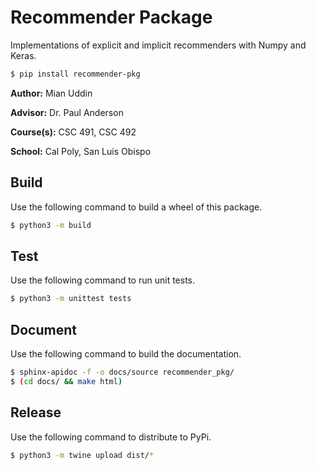 # Recommender Package
Implementations of explicit and implicit recommenders with Numpy and Keras.

```sh
$ pip install recommender-pkg
```

**Author:** Mian Uddin

**Advisor:** Dr. Paul Anderson

**Course(s):** CSC 491, CSC 492

**School:** Cal Poly, San Luis Obispo

## Build
Use the following command to build a wheel of this package.

```sh
$ python3 -m build
```

## Test
Use the following command to run unit tests.
```sh
$ python3 -m unittest tests
```

## Document
Use the following command to build the documentation.
```sh
$ sphinx-apidoc -f -o docs/source recommender_pkg/
$ (cd docs/ && make html)
```

## Release
Use the following command to distribute to PyPi.
```sh
$ python3 -m twine upload dist/*
```